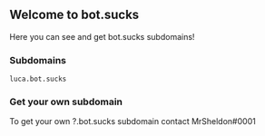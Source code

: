 ## Welcome to bot.sucks

Here you can see and get bot.sucks subdomains!

### Subdomains

```
luca.bot.sucks
```

### Get your own subdomain

To get your own ?.bot.sucks subdomain contact MrSheldon#0001

